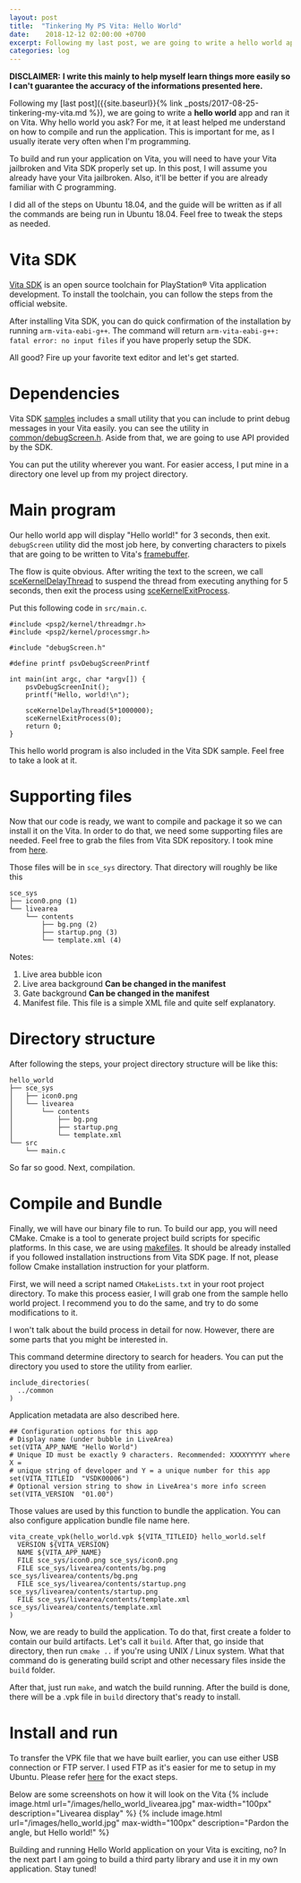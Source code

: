 ```yaml
---
layout: post
title:  "Tinkering My PS Vita: Hello World"
date:    2018-12-12 02:00:00 +0700
excerpt: Following my last post, we are going to write a hello world app and ran it on Vita. Why hello world you ask? For me, it at least helped me understand on how to compile and run the application. This is important for me, as I usually iterate very often when I'm programming.
categories: log
---
```

**DISCLAIMER:**
**I write this mainly to help myself learn things more easily so I can't guarantee the accuracy of the informations presented here.**

Following my [last post]({{site.baseurl}}{% link _posts/2017-08-25-tinkering-my-vita.md %}), we are going to write a **hello world** app and ran it on Vita. Why hello world you ask? For me, it at least helped me understand on how to compile and run the application. This is important for me, as I usually iterate very often when I'm programming.

To build and run your application on Vita, you will need to have your Vita jailbroken and Vita SDK properly set up. In this post, I will assume you already have your Vita jailbroken. Also, it'll be better if you are already familiar with C programming.

I did all of the steps on Ubuntu 18.04, and the guide will be written as if all the commands are being run in Ubuntu 18.04. Feel free to tweak the steps as needed.

# Vita SDK
[Vita SDK](https://vitasdk.org) is an open source toolchain for PlayStation® Vita application development. To install the toolchain, you can follow the steps from the official website.

After installing Vita SDK, you can do quick confirmation of the installation by running `arm-vita-eabi-g++`. The command will return `arm-vita-eabi-g++: fatal error: no input files` if you have properly setup the SDK.

All good? Fire up your favorite text editor and let's get started.

# Dependencies
Vita SDK [samples](https://github.com/vitasdk/samples) includes a small utility that you can include to print debug messages in your Vita easily. you can see the utility in [common/debugScreen.h](https://github.com/vitasdk/samples/blob/master/common/debugScreen.h). Aside from that, we are going to use API provided by the SDK.

You can put the utility wherever you want. For easier access, I put mine in a directory one level up from my project directory.


# Main program
Our hello world app will display "Hello world!" for 3 seconds, then exit. `debugScreen` utility did the most job here, by converting characters to pixels that are going to be written to Vita's [framebuffer](https://en.wikipedia.org/wiki/Framebuffer).

The flow is quite obvious. After writing the text to the screen, we call [sceKernelDelayThread](https://docs.vitasdk.org/group__SceProcessmgrUser.html#gaf64b2cd0fc96095e3f77dee2dc9a68c3) to suspend the thread from executing anything for 5 seconds, then exit the process using [sceKernelExitProcess](https://docs.vitasdk.org/group__SceProcessmgrUser.html#gaf64b2cd0fc96095e3f77dee2dc9a68c3).

Put this following code in `src/main.c`.

```
#include <psp2/kernel/threadmgr.h>
#include <psp2/kernel/processmgr.h>

#include "debugScreen.h"

#define printf psvDebugScreenPrintf

int main(int argc, char *argv[]) {
	psvDebugScreenInit();
	printf("Hello, world!\n");
	
	sceKernelDelayThread(5*1000000);
	sceKernelExitProcess(0);
	return 0;
}
```

This hello world program is also included in the Vita SDK sample. Feel free to take a look at it.

# Supporting files
Now that our code is ready, we want to compile and package it so we can install it on the Vita. In order to do that, we need some supporting files are needed. Feel free to grab the files from Vita SDK repository. I took mine from [here](https://github.com/vitasdk/samples/tree/master/hello_world/sce_sys).

Those files will be in `sce_sys` directory. That directory will roughly be like this

```
sce_sys
├── icon0.png (1)
└── livearea
    └── contents
        ├── bg.png (2)
        ├── startup.png (3)
        └── template.xml (4)
```

Notes:
1. Live area bubble icon
2. Live area background **Can be changed in the manifest**
3. Gate background **Can be changed in the manifest**
4. Manifest file. This file is a simple XML file and quite self explanatory.

# Directory structure
After following the steps, your project directory structure will be like this:

```
hello_world
├── sce_sys
│   ├── icon0.png
│   └── livearea
│       └── contents
│           ├── bg.png
│           ├── startup.png
│           └── template.xml
└── src
    └── main.c
```

So far so good. Next, compilation.

# Compile and Bundle
Finally, we will have our binary file to run. To build our app, you will need CMake. Cmake is a tool to generate project build scripts for specific platforms. In this case, we are using  [makefiles](https://en.wikipedia.org/wiki/Makefile). It should be already installed if you followed installation instructions from Vita SDK page. If not, please follow Cmake installation instruction for your platform.

First, we will need a script named `CMakeLists.txt` in your root project directory. To make this process easier, I will grab one from the sample hello world project. I recommend you to do the same, and try to do some modifications to it.

I won't talk about the build process in detail for now. However, there are some parts that you might be interested in.

This command determine directory to search for headers. You can put the directory you used to store the utility from earlier.
```
include_directories(
  ../common 
)

```

Application metadata are also described here.
```
## Configuration options for this app
# Display name (under bubble in LiveArea)
set(VITA_APP_NAME "Hello World")
# Unique ID must be exactly 9 characters. Recommended: XXXXYYYYY where X = 
# unique string of developer and Y = a unique number for this app
set(VITA_TITLEID  "VSDK00006")
# Optional version string to show in LiveArea's more info screen
set(VITA_VERSION  "01.00")
```

Those values are used by this function to bundle the application. You can also configure application bundle file name here.
```
vita_create_vpk(hello_world.vpk ${VITA_TITLEID} hello_world.self
  VERSION ${VITA_VERSION}
  NAME ${VITA_APP_NAME}
  FILE sce_sys/icon0.png sce_sys/icon0.png
  FILE sce_sys/livearea/contents/bg.png sce_sys/livearea/contents/bg.png
  FILE sce_sys/livearea/contents/startup.png sce_sys/livearea/contents/startup.png
  FILE sce_sys/livearea/contents/template.xml sce_sys/livearea/contents/template.xml
)
```

Now, we are ready to build the application. To do that, first create a folder to contain our build artifacts. Let's call it `build`. After that, go inside that directory, then run `cmake ..` if you're using UNIX / Linux system. What that command do is generating build script and other necessary files inside the `build` folder.

After that, just run `make`, and watch the build running. After the build is done, there will be a .vpk file in `build` directory that's ready to install.

# Install and run
To transfer the VPK file that we have built earlier, you can use either USB connection or FTP server. I used FTP as it's easier for me to setup in my Ubuntu. Please refer [here](https://henkaku.xyz/usage/) for the exact steps.

Below are some screenshots on how it will look on the Vita
{% include image.html url="/images/hello_world_livearea.jpg" max-width="100px" description="Livearea display" %}
{% include image.html url="/images/hello_world.jpg" max-width="100px" description="Pardon the angle, but Hello world!" %}

Building and running Hello World application on your Vita is exciting, no? In the next part I am going to build a third party library and use it in my own application. Stay tuned!


